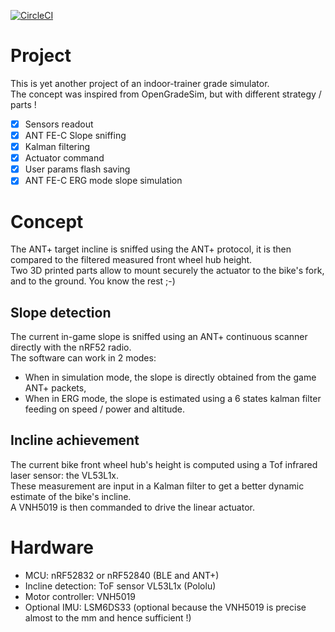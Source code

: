 [![CircleCI](https://circleci.com/gh/vincent290587/Climber/tree/master.svg?style=svg)](https://circleci.com/gh/vincent290587/Climber/tree/master)

# Project

This is yet another project of an indoor-trainer grade simulator.  
The concept was inspired from OpenGradeSim, but with different strategy / parts !

- [x] Sensors readout
- [x] ANT FE-C Slope sniffing
- [x] Kalman filtering
- [x] Actuator command
- [x] User params flash saving
- [x] ANT FE-C ERG mode slope simulation

# Concept

The ANT+ target incline is sniffed using the ANT+ protocol, it is then compared to the filtered measured front wheel hub height.  
Two 3D printed parts allow to mount securely the actuator to the bike's fork, and to the ground.
You know the rest ;-)

## Slope detection

The current in-game slope is sniffed using an ANT+ continuous scanner directly with the nRF52 radio.  
The software can work in 2 modes:   
- When in simulation mode, the slope is directly obtained from the game ANT+ packets,
- When in ERG mode, the slope is estimated using a 6 states kalman filter feeding on speed / power and altitude. 


## Incline achievement

The current bike front wheel hub's height is computed using a Tof infrared laser sensor: the VL53L1x.  
These measurement are input in a Kalman filter to get a better dynamic estimate of the bike's incline.  
A VNH5019 is then commanded to drive the linear actuator.

# Hardware

- MCU: nRF52832 or nRF52840 (BLE and ANT+)
- Incline detection: ToF sensor VL53L1x (Pololu)
- Motor controller: VNH5019
- Optional IMU: LSM6DS33 (optional because the VNH5019 is precise almost to the mm and hence sufficient !)